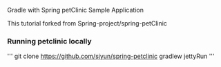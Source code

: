 Gradle with Spring petClinic Sample Application

This tutorial forked from Spring-project/spring-petClinic

### Running petclinic locally
'''
   git clone https://github.com/sjyun/spring-petclinic
	 gradlew jettyRun
'''
